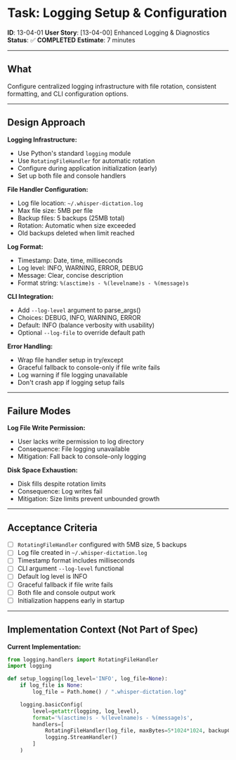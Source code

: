 # Task: Logging Setup & Configuration

**ID**: 13-04-01
**User Story**: [13-04-00] Enhanced Logging & Diagnostics
**Status**: ✅ **COMPLETED**
**Estimate**: 7 minutes

---

## What

Configure centralized logging infrastructure with file rotation, consistent formatting, and CLI configuration options.

---

## Design Approach

**Logging Infrastructure:**
- Use Python's standard `logging` module
- Use `RotatingFileHandler` for automatic rotation
- Configure during application initialization (early)
- Set up both file and console handlers

**File Handler Configuration:**
- Log file location: `~/.whisper-dictation.log`
- Max file size: 5MB per file
- Backup files: 5 backups (25MB total)
- Rotation: Automatic when size exceeded
- Old backups deleted when limit reached

**Log Format:**
- Timestamp: Date, time, milliseconds
- Log level: INFO, WARNING, ERROR, DEBUG
- Message: Clear, concise description
- Format string: `%(asctime)s - %(levelname)s - %(message)s`

**CLI Integration:**
- Add `--log-level` argument to parse_args()
- Choices: DEBUG, INFO, WARNING, ERROR
- Default: INFO (balance verbosity with usability)
- Optional `--log-file` to override default path

**Error Handling:**
- Wrap file handler setup in try/except
- Graceful fallback to console-only if file write fails
- Log warning if file logging unavailable
- Don't crash app if logging setup fails

---

## Failure Modes

**Log File Write Permission:**
- User lacks write permission to log directory
- Consequence: File logging unavailable
- Mitigation: Fall back to console-only logging

**Disk Space Exhaustion:**
- Disk fills despite rotation limits
- Consequence: Log writes fail
- Mitigation: Size limits prevent unbounded growth

---

## Acceptance Criteria

- [ ] `RotatingFileHandler` configured with 5MB size, 5 backups
- [ ] Log file created in `~/.whisper-dictation.log`
- [ ] Timestamp format includes milliseconds
- [ ] CLI argument `--log-level` functional
- [ ] Default log level is INFO
- [ ] Graceful fallback if file write fails
- [ ] Both file and console output work
- [ ] Initialization happens early in startup

---

## Implementation Context (Not Part of Spec)

**Current Implementation:**
```python
from logging.handlers import RotatingFileHandler
import logging

def setup_logging(log_level='INFO', log_file=None):
    if log_file is None:
        log_file = Path.home() / ".whisper-dictation.log"

    logging.basicConfig(
        level=getattr(logging, log_level),
        format='%(asctime)s - %(levelname)s - %(message)s',
        handlers=[
            RotatingFileHandler(log_file, maxBytes=5*1024*1024, backupCount=5),
            logging.StreamHandler()
        ]
    )
```
